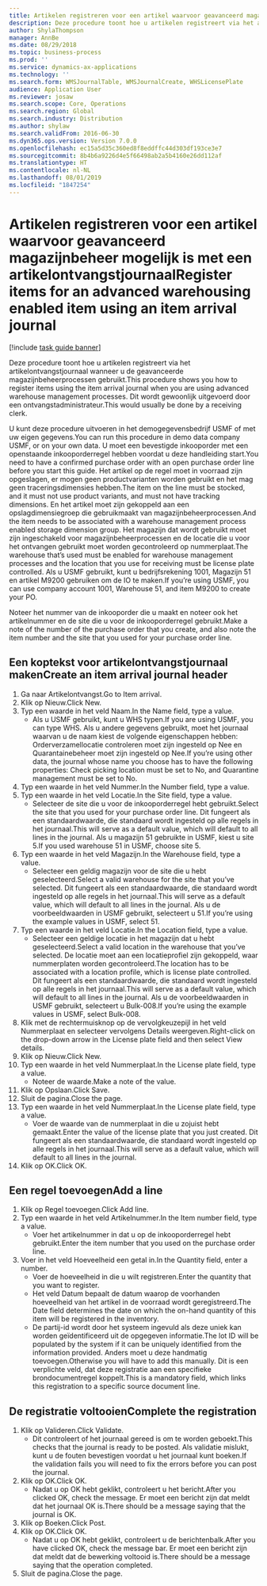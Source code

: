 ```yaml
---
title: Artikelen registreren voor een artikel waarvoor geavanceerd magazijnbeheer mogelijk is met een artikelontvangstjournaal
description: Deze procedure toont hoe u artikelen registreert via het artikelontvangstjournaal wanneer u de geavanceerde magazijnbeheerprocessen gebruikt.
author: ShylaThompson
manager: AnnBe
ms.date: 08/29/2018
ms.topic: business-process
ms.prod: ''
ms.service: dynamics-ax-applications
ms.technology: ''
ms.search.form: WMSJournalTable, WMSJournalCreate, WHSLicensePlate
audience: Application User
ms.reviewer: josaw
ms.search.scope: Core, Operations
ms.search.region: Global
ms.search.industry: Distribution
ms.author: shylaw
ms.search.validFrom: 2016-06-30
ms.dyn365.ops.version: Version 7.0.0
ms.openlocfilehash: ec15a5d35c360ed8f8eddffc44d303df193ce3e7
ms.sourcegitcommit: 8b4b6a9226d4e5f66498ab2a5b4160e26dd112af
ms.translationtype: HT
ms.contentlocale: nl-NL
ms.lasthandoff: 08/01/2019
ms.locfileid: "1847254"
---
```

# <a name="register-items-for-an-advanced-warehousing-enabled-item-using-an-item-arrival-journal"></a><span data-ttu-id="0b3cf-103">Artikelen registreren voor een artikel waarvoor geavanceerd magazijnbeheer mogelijk is met een artikelontvangstjournaal</span><span class="sxs-lookup"><span data-stu-id="0b3cf-103">Register items for an advanced warehousing enabled item using an item arrival journal</span></span>

[!include [task guide banner](../../includes/task-guide-banner.md)]

<span data-ttu-id="0b3cf-104">Deze procedure toont hoe u artikelen registreert via het artikelontvangstjournaal wanneer u de geavanceerde magazijnbeheerprocessen gebruikt.</span><span class="sxs-lookup"><span data-stu-id="0b3cf-104">This procedure shows you how to register items using the item arrival journal when you are using advanced warehouse management processes.</span></span> <span data-ttu-id="0b3cf-105">Dit wordt gewoonlijk uitgevoerd door een ontvangstadministrateur.</span><span class="sxs-lookup"><span data-stu-id="0b3cf-105">This would usually be done by a receiving clerk.</span></span> 

<span data-ttu-id="0b3cf-106">U kunt deze procedure uitvoeren in het demogegevensbedrijf USMF of met uw eigen gegevens.</span><span class="sxs-lookup"><span data-stu-id="0b3cf-106">You can run this procedure in demo data company USMF, or on your own data.</span></span> <span data-ttu-id="0b3cf-107">U moet een bevestigde inkooporder met een openstaande inkooporderregel hebben voordat u deze handleiding start.</span><span class="sxs-lookup"><span data-stu-id="0b3cf-107">You need to have a confirmed purchase order with an open purchase order line before you start this guide.</span></span> <span data-ttu-id="0b3cf-108">Het artikel op de regel moet in voorraad zijn opgeslagen, er mogen geen productvarianten worden gebruikt en het mag geen traceringsdimensies hebben.</span><span class="sxs-lookup"><span data-stu-id="0b3cf-108">The item on the line must be stocked, and it must not use product variants, and must not have tracking dimensions.</span></span> <span data-ttu-id="0b3cf-109">En het artikel moet zijn gekoppeld aan een opslagdimensiegroep die gebruikmaakt van magazijnbeheerprocessen.</span><span class="sxs-lookup"><span data-stu-id="0b3cf-109">And the item needs to be associated with a warehouse management process enabled storage dimension group.</span></span> <span data-ttu-id="0b3cf-110">Het magazijn dat wordt gebruikt moet zijn ingeschakeld voor magazijnbeheerprocessen en de locatie die u voor het ontvangen gebruikt moet worden gecontroleerd op nummerplaat.</span><span class="sxs-lookup"><span data-stu-id="0b3cf-110">The warehouse that’s used must be enabled for warehouse management processes and the location that you use for receiving must be license plate controlled.</span></span> <span data-ttu-id="0b3cf-111">Als u USMF gebruikt, kunt u bedrijfsrekening 1001, Magazijn 51 en artikel M9200 gebruiken om de IO te maken.</span><span class="sxs-lookup"><span data-stu-id="0b3cf-111">If you’re using USMF, you can use company account 1001, Warehouse 51, and item M9200 to create your PO.</span></span> 

<span data-ttu-id="0b3cf-112">Noteer het nummer van de inkooporder die u maakt en noteer ook het artikelnummer en de site die u voor de inkooporderregel gebruikt.</span><span class="sxs-lookup"><span data-stu-id="0b3cf-112">Make a note of the number of the purchase order that you create, and also note the item number and the site that you used for your purchase order line.</span></span>


## <a name="create-an-item-arrival-journal-header"></a><span data-ttu-id="0b3cf-113">Een koptekst voor artikelontvangstjournaal maken</span><span class="sxs-lookup"><span data-stu-id="0b3cf-113">Create an item arrival journal header</span></span>
1. <span data-ttu-id="0b3cf-114">Ga naar Artikelontvangst.</span><span class="sxs-lookup"><span data-stu-id="0b3cf-114">Go to Item arrival.</span></span>
2. <span data-ttu-id="0b3cf-115">Klik op Nieuw.</span><span class="sxs-lookup"><span data-stu-id="0b3cf-115">Click New.</span></span>
3. <span data-ttu-id="0b3cf-116">Typ een waarde in het veld Naam.</span><span class="sxs-lookup"><span data-stu-id="0b3cf-116">In the Name field, type a value.</span></span>
    * <span data-ttu-id="0b3cf-117">Als u USMF gebruikt, kunt u WHS typen.</span><span class="sxs-lookup"><span data-stu-id="0b3cf-117">If you are using USMF, you can type WHS.</span></span> <span data-ttu-id="0b3cf-118">Als u andere gegevens gebruikt, moet het journaal waarvan u de naam kiest de volgende eigenschappen hebben: Orderverzamellocatie controleren moet zijn ingesteld op Nee en Quarantainebeheer moet zijn ingesteld op Nee.</span><span class="sxs-lookup"><span data-stu-id="0b3cf-118">If you’re using other data, the journal whose name you choose has to have the following properties: Check picking location must be set to No, and Quarantine management must be set to No.</span></span>  
4. <span data-ttu-id="0b3cf-119">Typ een waarde in het veld Nummer.</span><span class="sxs-lookup"><span data-stu-id="0b3cf-119">In the Number field, type a value.</span></span>
5. <span data-ttu-id="0b3cf-120">Typ een waarde in het veld Locatie.</span><span class="sxs-lookup"><span data-stu-id="0b3cf-120">In the Site field, type a value.</span></span>
    * <span data-ttu-id="0b3cf-121">Selecteer de site die u voor de inkooporderregel hebt gebruikt.</span><span class="sxs-lookup"><span data-stu-id="0b3cf-121">Select the site that you used for your purchase order line.</span></span> <span data-ttu-id="0b3cf-122">Dit fungeert als een standaardwaarde, die standaard wordt ingesteld op alle regels in het journaal.</span><span class="sxs-lookup"><span data-stu-id="0b3cf-122">This will serve as a default value, which will default to all lines in the journal.</span></span> <span data-ttu-id="0b3cf-123">Als u magazijn 51 gebruikte in USMF, kiest u site 5.</span><span class="sxs-lookup"><span data-stu-id="0b3cf-123">If you used warehouse 51 in USMF, choose site 5.</span></span>  
6. <span data-ttu-id="0b3cf-124">Typ een waarde in het veld Magazijn.</span><span class="sxs-lookup"><span data-stu-id="0b3cf-124">In the Warehouse field, type a value.</span></span>
    * <span data-ttu-id="0b3cf-125">Selecteer een geldig magazijn voor de site die u hebt geselecteerd.</span><span class="sxs-lookup"><span data-stu-id="0b3cf-125">Select a valid warehouse for the site that you’ve selected.</span></span> <span data-ttu-id="0b3cf-126">Dit fungeert als een standaardwaarde, die standaard wordt ingesteld op alle regels in het journaal.</span><span class="sxs-lookup"><span data-stu-id="0b3cf-126">This will serve as a default value, which will default to all lines in the journal.</span></span> <span data-ttu-id="0b3cf-127">Als u de voorbeeldwaarden in USMF gebruikt, selecteert u 51.</span><span class="sxs-lookup"><span data-stu-id="0b3cf-127">If you’re using the example values in USMF, select 51.</span></span>  
7. <span data-ttu-id="0b3cf-128">Typ een waarde in het veld Locatie.</span><span class="sxs-lookup"><span data-stu-id="0b3cf-128">In the Location field, type a value.</span></span>
    * <span data-ttu-id="0b3cf-129">Selecteer een geldige locatie in het magazijn dat u hebt geselecteerd.</span><span class="sxs-lookup"><span data-stu-id="0b3cf-129">Select a valid location in the warehouse that you’ve selected.</span></span> <span data-ttu-id="0b3cf-130">De locatie moet aan een locatieprofiel zijn gekoppeld, waar nummerplaten worden gecontroleerd.</span><span class="sxs-lookup"><span data-stu-id="0b3cf-130">The location has to be associated with a location profile, which is license plate controlled.</span></span> <span data-ttu-id="0b3cf-131">Dit fungeert als een standaardwaarde, die standaard wordt ingesteld op alle regels in het journaal.</span><span class="sxs-lookup"><span data-stu-id="0b3cf-131">This will serve as a default value, which will default to all lines in the journal.</span></span> <span data-ttu-id="0b3cf-132">Als u de voorbeeldwaarden in USMF gebruikt, selecteert u Bulk-008.</span><span class="sxs-lookup"><span data-stu-id="0b3cf-132">If you’re using the example values in USMF, select Bulk-008.</span></span>  
8. <span data-ttu-id="0b3cf-133">Klik met de rechtermuisknop op de vervolgkeuzepijl in het veld Nummerplaat en selecteer vervolgens Details weergeven.</span><span class="sxs-lookup"><span data-stu-id="0b3cf-133">Right-click on the drop-down arrow in the License plate field and then select View details.</span></span>
9. <span data-ttu-id="0b3cf-134">Klik op Nieuw.</span><span class="sxs-lookup"><span data-stu-id="0b3cf-134">Click New.</span></span>
10. <span data-ttu-id="0b3cf-135">Typ een waarde in het veld Nummerplaat.</span><span class="sxs-lookup"><span data-stu-id="0b3cf-135">In the License plate field, type a value.</span></span>
    * <span data-ttu-id="0b3cf-136">Noteer de waarde.</span><span class="sxs-lookup"><span data-stu-id="0b3cf-136">Make a note of the value.</span></span>  
11. <span data-ttu-id="0b3cf-137">Klik op Opslaan.</span><span class="sxs-lookup"><span data-stu-id="0b3cf-137">Click Save.</span></span>
12. <span data-ttu-id="0b3cf-138">Sluit de pagina.</span><span class="sxs-lookup"><span data-stu-id="0b3cf-138">Close the page.</span></span>
13. <span data-ttu-id="0b3cf-139">Typ een waarde in het veld Nummerplaat.</span><span class="sxs-lookup"><span data-stu-id="0b3cf-139">In the License plate field, type a value.</span></span>
    * <span data-ttu-id="0b3cf-140">Voer de waarde van de nummerplaat in die u zojuist hebt gemaakt.</span><span class="sxs-lookup"><span data-stu-id="0b3cf-140">Enter the value of the license plate that you just created.</span></span> <span data-ttu-id="0b3cf-141">Dit fungeert als een standaardwaarde, die standaard wordt ingesteld op alle regels in het journaal.</span><span class="sxs-lookup"><span data-stu-id="0b3cf-141">This will serve as a default value, which will default to all lines in the journal.</span></span>  
14. <span data-ttu-id="0b3cf-142">Klik op OK.</span><span class="sxs-lookup"><span data-stu-id="0b3cf-142">Click OK.</span></span>

## <a name="add-a-line"></a><span data-ttu-id="0b3cf-143">Een regel toevoegen</span><span class="sxs-lookup"><span data-stu-id="0b3cf-143">Add a line</span></span>
1. <span data-ttu-id="0b3cf-144">Klik op Regel toevoegen.</span><span class="sxs-lookup"><span data-stu-id="0b3cf-144">Click Add line.</span></span>
2. <span data-ttu-id="0b3cf-145">Typ een waarde in het veld Artikelnummer.</span><span class="sxs-lookup"><span data-stu-id="0b3cf-145">In the Item number field, type a value.</span></span>
    * <span data-ttu-id="0b3cf-146">Voer het artikelnummer in dat u op de inkooporderregel hebt gebruikt.</span><span class="sxs-lookup"><span data-stu-id="0b3cf-146">Enter the item number that you used on the purchase order line.</span></span>  
3. <span data-ttu-id="0b3cf-147">Voer in het veld Hoeveelheid een getal in.</span><span class="sxs-lookup"><span data-stu-id="0b3cf-147">In the Quantity field, enter a number.</span></span>
    * <span data-ttu-id="0b3cf-148">Voer de hoeveelheid in die u wilt registreren.</span><span class="sxs-lookup"><span data-stu-id="0b3cf-148">Enter the quantity that you want to register.</span></span>  
    * <span data-ttu-id="0b3cf-149">Het veld Datum bepaalt de datum waarop de voorhanden hoeveelheid van het artikel in de voorraad wordt geregistreerd.</span><span class="sxs-lookup"><span data-stu-id="0b3cf-149">The Date field determines the date on which the on-hand quantity of this item will be registered in the inventory.</span></span>  
    * <span data-ttu-id="0b3cf-150">De partij-id wordt door het systeem ingevuld als deze uniek kan worden geïdentificeerd uit de opgegeven informatie.</span><span class="sxs-lookup"><span data-stu-id="0b3cf-150">The lot ID will be populated by the system if it can be uniquely identified from the information provided.</span></span> <span data-ttu-id="0b3cf-151">Anders moet u deze handmatig toevoegen.</span><span class="sxs-lookup"><span data-stu-id="0b3cf-151">Otherwise you will have to add this manually.</span></span> <span data-ttu-id="0b3cf-152">Dit is een verplichte veld, dat deze registratie aan een specifieke brondocumentregel koppelt.</span><span class="sxs-lookup"><span data-stu-id="0b3cf-152">This is a mandatory field, which links this registration to a specific source document line.</span></span>  

## <a name="complete-the-registration"></a><span data-ttu-id="0b3cf-153">De registratie voltooien</span><span class="sxs-lookup"><span data-stu-id="0b3cf-153">Complete the registration</span></span>
1. <span data-ttu-id="0b3cf-154">Klik op Valideren.</span><span class="sxs-lookup"><span data-stu-id="0b3cf-154">Click Validate.</span></span>
    * <span data-ttu-id="0b3cf-155">Dit controleert of het journaal gereed is om te worden geboekt.</span><span class="sxs-lookup"><span data-stu-id="0b3cf-155">This checks that the journal is ready to be posted.</span></span> <span data-ttu-id="0b3cf-156">Als validatie mislukt, kunt u de fouten bevestigen voordat u het journaal kunt boeken.</span><span class="sxs-lookup"><span data-stu-id="0b3cf-156">If the validation fails you will need to fix the errors before you can post the journal.</span></span>  
2. <span data-ttu-id="0b3cf-157">Klik op OK.</span><span class="sxs-lookup"><span data-stu-id="0b3cf-157">Click OK.</span></span>
    * <span data-ttu-id="0b3cf-158">Nadat u op OK hebt geklikt, controleert u het bericht.</span><span class="sxs-lookup"><span data-stu-id="0b3cf-158">After you clicked OK, check the message.</span></span> <span data-ttu-id="0b3cf-159">Er moet een bericht zijn dat meldt dat het journaal OK is.</span><span class="sxs-lookup"><span data-stu-id="0b3cf-159">There should be a message saying that the journal is OK.</span></span>  
3. <span data-ttu-id="0b3cf-160">Klik op Boeken.</span><span class="sxs-lookup"><span data-stu-id="0b3cf-160">Click Post.</span></span>
4. <span data-ttu-id="0b3cf-161">Klik op OK.</span><span class="sxs-lookup"><span data-stu-id="0b3cf-161">Click OK.</span></span>
    * <span data-ttu-id="0b3cf-162">Nadat u op OK hebt geklikt, controleert u de berichtenbalk.</span><span class="sxs-lookup"><span data-stu-id="0b3cf-162">After you have clicked OK, check the message bar.</span></span> <span data-ttu-id="0b3cf-163">Er moet een bericht zijn dat meldt dat de bewerking voltooid is.</span><span class="sxs-lookup"><span data-stu-id="0b3cf-163">There should be a message saying that the operation completed.</span></span>  
5. <span data-ttu-id="0b3cf-164">Sluit de pagina.</span><span class="sxs-lookup"><span data-stu-id="0b3cf-164">Close the page.</span></span>

